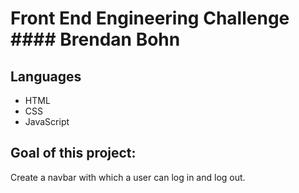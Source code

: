 # Front End Engineering Challenge ####  Brendan Bohn

## Languages
- HTML
- CSS
- JavaScript

## Goal of this project:
Create a navbar with which a user can log in and log out.